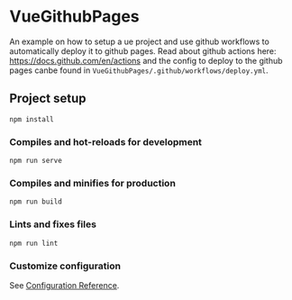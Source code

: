 # VueGithubPages

An example on how to setup a ue project and use github workflows to automatically deploy it to github pages. Read about github actions here: https://docs.github.com/en/actions and the config to deploy to the github pages canbe found in `VueGithubPages/.github/workflows/deploy.yml`.


## Project setup
```
npm install
```

### Compiles and hot-reloads for development
```
npm run serve
```

### Compiles and minifies for production
```
npm run build
```

### Lints and fixes files
```
npm run lint
```

### Customize configuration
See [Configuration Reference](https://cli.vuejs.org/config/).
